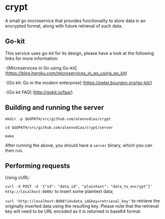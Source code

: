 # crypt

A small go microservice that provides functionality to store data in an encrypted format, along with future retrieval of such data.

## Go-kit

This service uses go-kit for its design, please have a look at the following links for more information:

-[Microservices in Go using Go-kit] (https://blog.heroku.com/microservices_in_go_using_go_kit)

-[Go kit: Go in the modern enterprise] (https://peter.bourgon.org/go-kit/)

-[Go kit FAQ] (http://gokit.io/faq/)

## Building and running the server

`mkdir -p $GOPATH/src/github.com/alexnvdias/crypt`

`cd $GOPATH/src/github.com/alexnvdias/crypt/server`

`make`

After running the above, you should have a `server` binary, which you can then run.

## Performing requests

Using cURL:

`curl -X POST -d '{"id": "data_id", "plaintext": "data_to_encrypt"}' http://localhost:8080/` to insert some plaintext data;

`curl 'http://localhost:8080?id=data_id&key=retrieval_key'` to retrieve the originally inserted data using the resulting key.
Please note that the retrieval key will need to be URL encoded as it is returned in base64 format.
